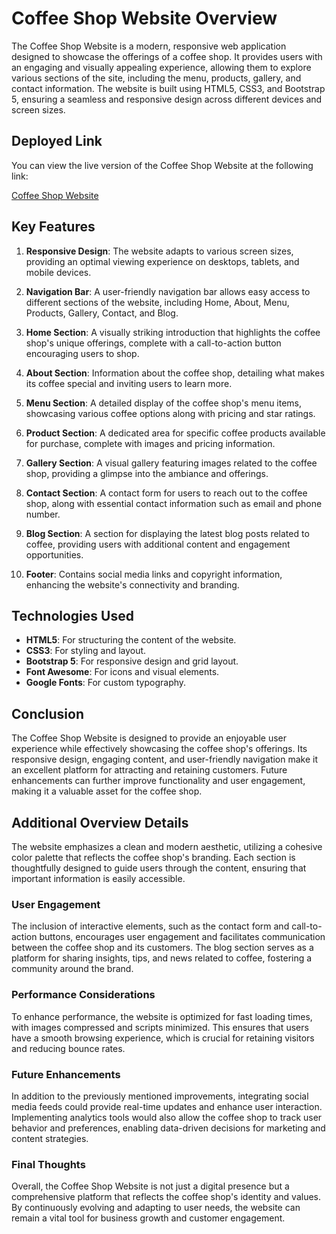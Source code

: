 # Coffee Shop Website Overview

The Coffee Shop Website is a modern, responsive web application designed to showcase the offerings of a coffee shop. It provides users with an engaging and visually appealing experience, allowing them to explore various sections of the site, including the menu, products, gallery, and contact information. The website is built using HTML5, CSS3, and Bootstrap 5, ensuring a seamless and responsive design across different devices and screen sizes.


## Deployed Link

You can view the live version of the Coffee Shop Website at the following link:

[Coffee Shop Website](https://coffee-2-cjl60y6y1-rohan-katiras-projects.vercel.app/)


## Key Features

1. **Responsive Design**: The website adapts to various screen sizes, providing an optimal viewing experience on desktops, tablets, and mobile devices.

2. **Navigation Bar**: A user-friendly navigation bar allows easy access to different sections of the website, including Home, About, Menu, Products, Gallery, Contact, and Blog.

3. **Home Section**: A visually striking introduction that highlights the coffee shop's unique offerings, complete with a call-to-action button encouraging users to shop.

4. **About Section**: Information about the coffee shop, detailing what makes its coffee special and inviting users to learn more.

5. **Menu Section**: A detailed display of the coffee shop's menu items, showcasing various coffee options along with pricing and star ratings.

6. **Product Section**: A dedicated area for specific coffee products available for purchase, complete with images and pricing information.

7. **Gallery Section**: A visual gallery featuring images related to the coffee shop, providing a glimpse into the ambiance and offerings.

8. **Contact Section**: A contact form for users to reach out to the coffee shop, along with essential contact information such as email and phone number.

9. **Blog Section**: A section for displaying the latest blog posts related to coffee, providing users with additional content and engagement opportunities.

10. **Footer**: Contains social media links and copyright information, enhancing the website's connectivity and branding.


## Technologies Used

- **HTML5**: For structuring the content of the website.
- **CSS3**: For styling and layout.
- **Bootstrap 5**: For responsive design and grid layout.
- **Font Awesome**: For icons and visual elements.
- **Google Fonts**: For custom typography.


## Conclusion

The Coffee Shop Website is designed to provide an enjoyable user experience while effectively showcasing the coffee shop's offerings. Its responsive design, engaging content, and user-friendly navigation make it an excellent platform for attracting and retaining customers. Future enhancements can further improve functionality and user engagement, making it a valuable asset for the coffee shop.


## Additional Overview Details

The website emphasizes a clean and modern aesthetic, utilizing a cohesive color palette that reflects the coffee shop's branding. Each section is thoughtfully designed to guide users through the content, ensuring that important information is easily accessible. 


### User Engagement

The inclusion of interactive elements, such as the contact form and call-to-action buttons, encourages user engagement and facilitates communication between the coffee shop and its customers. The blog section serves as a platform for sharing insights, tips, and news related to coffee, fostering a community around the brand.


### Performance Considerations

To enhance performance, the website is optimized for fast loading times, with images compressed and scripts minimized. This ensures that users have a smooth browsing experience, which is crucial for retaining visitors and reducing bounce rates.


### Future Enhancements

In addition to the previously mentioned improvements, integrating social media feeds could provide real-time updates and enhance user interaction. Implementing analytics tools would also allow the coffee shop to track user behavior and preferences, enabling data-driven decisions for marketing and content strategies.


### Final Thoughts

Overall, the Coffee Shop Website is not just a digital presence but a comprehensive platform that reflects the coffee shop's identity and values. By continuously evolving and adapting to user needs, the website can remain a vital tool for business growth and customer engagement.
